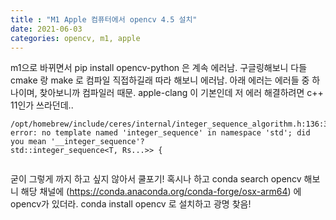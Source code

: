 ```yaml
---
title : "M1 Apple 컴퓨터에서 opencv 4.5 설치"
date: 2021-06-03
categories: opencv, m1, apple
---
```



m1으로 바뀌면서 pip install opencv-python 은 계속 에러남.
구글링해보니 다들 cmake 랑 make 로 컴파일 직접하길래 따라 해보니 에러남.
아래 에러는 에러들 중 하나이며, 찾아보니까 컴파일러 때문.
apple-clang 이 기본인데 저 에러 해결하려면 c++ 11인가 쓰라던데..


```
/opt/homebrew/include/ceres/internal/integer_sequence_algorithm.h:136:31: error: no template named 'integer_sequence' in namespace 'std'; did you mean '__integer_sequence'?
std::integer_sequence<T, Rs...>> {
                         
```

굳이 그렇게 까지 하고 싶지 않아서 쿨포기!
혹시나 하고 conda search opencv 해보니 해당 채널에 (https://conda.anaconda.org/conda-forge/osx-arm64) 에 opencv가 있더라.
conda install opencv 로 설치하고 광명 찾음!
